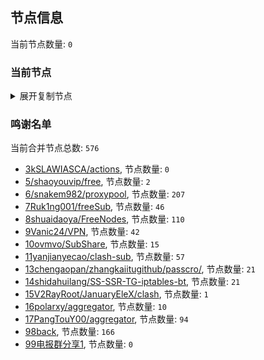 
## 节点信息
当前节点数量: `0`
### 当前节点
<details>
  <summary>展开复制节点</summary>

    

</details>

### 鸣谢名单
当前合并节点总数: `576`
- [3kSLAWIASCA/actions](https://github.com/kSLAWIASCA/actions), 节点数量: `0`
- [5/shaoyouvip/free](https://github.com/shaoyouvip/free), 节点数量: `2`
- [6/snakem982/proxypool](https://github.com/snakem982/proxypool), 节点数量: `207`
- [7Ruk1ng001/freeSub](https://github.com/Ruk1ng001/freeSub), 节点数量: `46`
- [8shuaidaoya/FreeNodes](https://github.com/shuaidaoya/FreeNodes), 节点数量: `110`
- [9Vanic24/VPN](https://github.com/Vanic24/VPN), 节点数量: `42`
- [10ovmvo/SubShare](https://github.com/ovmvo/SubShare), 节点数量: `15`
- [11yanjianyecao/clash-sub](https://github.com/yanjianyecao/clash-sub), 节点数量: `57`
- [13chengaopan/zhangkaiitugithub/passcro/](https://github.com/zhangkaiitugithub/passcro/), 节点数量: `21`
- [14shidahuilang/SS-SSR-TG-iptables-bt](https://github.com/shidahuilang/SS-SSR-TG-iptables-bt), 节点数量: `21`
- [15V2RayRoot/JanuaryEleX/clash](https://github.com/JanuaryEleX/clash), 节点数量: `1`
- [16polarxy/aggregator](https://github.com/polarxy/aggregator), 节点数量: `10`
- [17PangTouY00/aggregator](https://github.com/xnic888/aggregator), 节点数量: `94`
- [98back](https://github.com/firefoxmmx2/v2rayshare_subcription), 节点数量: `166`
- [99电报群分享1](https://github.com/cdddbc/getAirport), 节点数量: `0`


